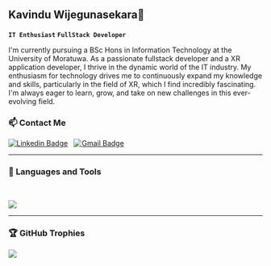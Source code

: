 ## Kavindu Wijegunasekara👋

**`IT Enthusiast`** **`FullStack Developer`**

I'm currently pursuing a BSc Hons in Information Technology at the University of Moratuwa. As a passionate fullstack developer and a XR application developer, I thrive in the dynamic world of the IT industry. My enthusiasm for technology drives me to continuously expand my knowledge and skills, particularly in the field of XR, which I find incredibly fascinating. I'm always eager to learn, grow, and take on new challenges in this ever-evolving field.
<!--
**Kavinduprabasara/Kavinduprabasara** is a ✨ _special_ ✨ repository because its `README.md` (this file) appears on your GitHub profile.

Here are some ideas to get you started:

- 🔭 I’m currently working on ...
- 🌱 I’m currently learning ...
- 👯 I’m looking to collaborate on ...
- 🤔 I’m looking for help with ...
- 💬 Ask me about ...
- 📫 How to reach me: ...
- 😄 Pronouns: ...
- ⚡ Fun fact: ...
-->
### 📫 Contact Me

[![Linkedin Badge](https://img.shields.io/badge/-Kavindu_Wijegunasekara-blue?style=flat-square&logo=Linkedin&logoColor=white&link=https://www.linkedin.com/in/kavindu-wijegunasekara-49729a219/)](https://www.linkedin.com/in/kavindu-wijegunasekara-49729a219/)
&nbsp;
[![Gmail Badge](https://img.shields.io/badge/-kavinduvijegunasekara@gmail.com-c14438?style=flat-square&logo=Gmail&logoColor=white&link=mailto:kavinduvijegunasekara@gmail.com)](mailto:kavinduvijegunasekara@gmail.com)
<br/>
<hr/>

### 🧰 Languages and Tools

<!-- <img align="left" alt="TypeScript" width="30px" style="padding-right:10px;" src="https://cdn.jsdelivr.net/gh/devicons/devicon/icons/typescript/typescript-plain.svg" />
<img align="left" alt="Java" width="30px" style="padding-right:10px;" src="https://cdn.jsdelivr.net/gh/devicons/devicon/icons/java/java-original.svg"/>
<img align="left" alt="Angular" width="30px" style="padding-right:10px;" src="https://cdn.jsdelivr.net/gh/devicons/devicon/icons/angularjs/angularjs-plain.svg" />
<img align="left" alt="Git" width="30px" style="padding-right:10px;" src="https://cdn.jsdelivr.net/gh/devicons/devicon/icons/git/git-original.svg" />
<img align="left" alt="Linux" width="30px" style="padding-right:10px;" src="https://cdn.jsdelivr.net/gh/devicons/devicon/icons/linux/linux-original.svg" />
<img align="left" alt="HTML" width="30px" style="padding-right:10px;" src="https://cdn.jsdelivr.net/gh/devicons/devicon/icons/html5/html5-plain.svg" />
<img align="left" alt="CSS" width="30px" style="padding-right:10px;" src="https://cdn.jsdelivr.net/gh/devicons/devicon/icons/css3/css3-plain.svg" />
<img align="left" alt="JavaScript" width="30px" style="padding-right:10px;" src="https://cdn.jsdelivr.net/gh/devicons/devicon/icons/javascript/javascript-plain.svg" />
<img align="left" alt="React" width="30px" style="padding-right:10px;" src="https://cdn.jsdelivr.net/gh/devicons/devicon/icons/react/react-original.svg" />
<img align="left" alt="NodeJS" width="30px" style="padding-right:10px;" src="https://cdn.jsdelivr.net/gh/devicons/devicon/icons/nodejs/nodejs-original.svg" />
<img align="left" alt="Python" width="30px" style="padding-right:10px;" src="https://cdn.jsdelivr.net/gh/devicons/devicon/icons/python/python-plain.svg" />
<img align="left" alt="C++" width="30px" style="padding-right:10px;" src="https://cdn.jsdelivr.net/gh/devicons/devicon/icons/cplusplus/cplusplus-line.svg" />
<img align="left" alt="GitHub" width="30px" style="padding-right:10px; fill:white;" src="https://cdn.jsdelivr.net/gh/devicons/devicon/icons/github/github-original.svg" />
<img align="left" alt="Bash" width="30px" style="padding-right:10px; fill:white;" src="https://cdn.jsdelivr.net/gh/devicons/devicon/icons/bash/bash-original.svg" />
<img align="left" alt="Prisma ORM" width="30px" style="padding-right:10px;" src="https://avatars.githubusercontent.com/u/17219288?s=200&v=4" />
<img align="left" alt="MSSQL" width="30px" style="padding-right:10px;" src="https://cdn.jsdelivr.net/gh/devicons/devicon/icons/microsoftsqlserver/microsoftsqlserver-plain.svg" />
<img align="left" alt="Vercel" width="30px" style="padding-right:10px;" src="https://avatars.githubusercontent.com/u/14985020?s=200&v=4" />
<img align="left" alt="Jupyter Notebook" width="30px" style="padding-right:10px;" src="https://cdn.jsdelivr.net/gh/devicons/devicon/icons/jupyter/jupyter-original.svg" />
<img align="left" alt="Next.js" width="30px" style="padding-right:10px;" src="https://cdn.jsdelivr.net/gh/devicons/devicon/icons/nextjs/nextjs-original.svg" />
<img align="left" alt="MongoDB" width="30px" style="padding-right:10px;" src="https://cdn.jsdelivr.net/gh/devicons/devicon/icons/mongodb/mongodb-original.svg" />
<img align="left" alt="MySQL" width="30px" style="padding-right:10px;" src="https://cdn.jsdelivr.net/gh/devicons/devicon/icons/mysql/mysql-original.svg" />
-->
<br/>
<p >
  <a href="https://skillicons.dev">
    <img src="https://skillicons.dev/icons?i=cs,unity,nextjs,nestjs,prisma,tailwind,ts,kotlin,java,git,cs,bash,c,css,docker,express,figma,firebase,googlecloud,github,html,js,linux,materialui,mongodb,mysql,nodejs,postman,py,react,blender&perline=20" />
  </a>
</p>

<hr/>


### 🏆 GitHub Trophies
![](https://github-profile-trophy.vercel.app/?username=Kavinduprabasara&theme=discord&no-frame=false&no-bg=true&margin-w=4)




<!-- <img alt='stats' align="left" width="47%" src="https://github-readme-stats.vercel.app/api?username=Kavinduprabasara&show_icons=true&theme=radical"/>
<img alt ='languages'align="left" width="47%" src ="https://github-readme-stats.vercel.app/api/top-langs/?username=Kavinduprabasara&show_icons=true&theme=radical&layout=compact"/> -->
